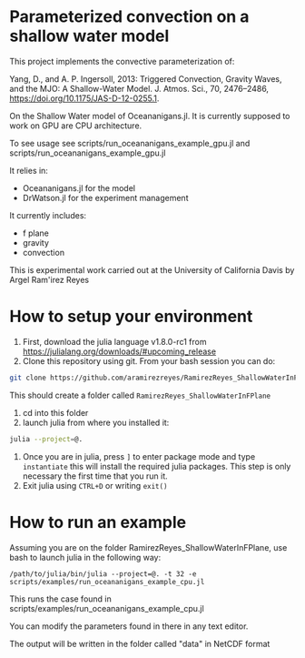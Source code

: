 # Parameterized convection on a shallow water model

This project implements the convective parameterization of:

Yang, D., and A. P. Ingersoll, 2013: Triggered Convection, Gravity Waves, and the MJO: A Shallow-Water Model. J. Atmos. Sci., 70, 2476–2486, https://doi.org/10.1175/JAS-D-12-0255.1.

On the Shallow Water model of Oceananigans.jl. It is currently supposed to work on GPU are CPU architecture.

To see usage see scripts/run_oceananigans_example_gpu.jl and scripts/run_oceananigans_example_gpu.jl

It relies in:
- Oceananigans.jl for the model
- DrWatson.jl for the experiment management

It currently includes:
- f plane
- gravity
- convection


This is experimental work carried out at the University of California Davis by Argel Ram\'irez Reyes

# How to setup your environment
1. First, download the julia language v1.8.0-rc1 from https://julialang.org/downloads/#upcoming_release
1. Clone this repository using git. From your bash session you can do:

```bash
git clone https://github.com/aramirezreyes/RamirezReyes_ShallowWaterInFPlane --branch RossbyPalooza --single-branch
```

This should create a folder called `RamirezReyes_ShallowWaterInFPlane`

1. cd into this folder
1. launch julia from where you installed it:

```bash
julia --project=@.
```

1. Once you are in julia, press `]` to enter package mode and type `instantiate`
this will install the required julia packages. This step is only necessary the first time that you run it.
1. Exit julia using `CTRL+D` or writing `exit()`

# How to run an example
Assuming you are on the folder RamirezReyes_ShallowWaterInFPlane, use bash to launch julia in the following way:

`/path/to/julia/bin/julia --project=@. -t 32 -e scripts/examples/run_oceananigans_example_cpu.jl`

This runs the case found in scripts/examples/run_oceananigans_example_cpu.jl

You can modify the parameters found in there in any text editor.

The output will be written in the folder called "data" in NetCDF format